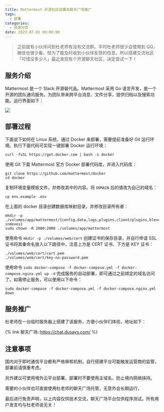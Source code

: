 ```yaml
---
title: Mattermost 开源社区部署及聊天广场推广
tags:
  - 部署
categories:
  - 资源分享
date: 2023-07-01 00:00:00
---
```


> 之前就有小伙伴问到杜老师有没有交流群。平时杜老师很少会使用到 QQ，微信也很少看，但为了能及时收到小伙伴反馈的信息，所以搭建交流社区「可惜没多少人」最近发现有个开源聊天社区，决定尝试一下！

<!-- more -->

## 服务介绍

Mattermost 是一个 Slack 开源替代品。Mattermost 采用 Go 语言开发，是一个开源的团队通讯服务。为团队带来跨平台消息、文件分享，提供归档以及搜索功能。运行界面如下：

![](https://cdn.dusays.com/2023/07/601-1.jpg)

## 部署过程

下面说下如何在 Linux 系统，通过 Docker 来部署，需要提前准备好 Git 运行环境。执行下面代码可实现一键部署 Docker 运行环境：

```
curl -fsSL https://get.docker.com | bash -s docker
```

使用 Git 下载 Mattermost 官方 Docker 部署代码库，并进入代码库：

```
git clone https://github.com/mattermost/docker
cd docker
```

复制环境变量模板文件，并修改其中的内容。将 `DOMAIN` 后的值改为自己的域名：

```
cp env.example .env
```

在上面的 docker 目录创建数据库映射目录，并修改目录所有者：

```
mkdir -p ./volumes/app/mattermost/{config,data,logs,plugins,client/plugins,bleve-indexes}
sudo chown -R 2000:2000 ./volumes/app/mattermost
```

使用命令 `mkdir -p ./volumes/web/cert` 创建证书的保存目录，并自行申请 SSL 证书将其重命名放入以下路径中，注意上方是 CERT 证书、下方是 KEY 证书：

```
./volumes/web/cert/cert.pem
./volumes/web/cert/key-no-password.pem
```

使用命令 `sudo docker-compose -f docker-compose.yml -f docker-compose.nginx.yml up -d` 完成服务的自动部署，即可通过之前绑定的域名访问了。如需停止服务，可以使用以下命令：

```
sudo docker-compose -f docker-compose.yml -f docker-compose.nginx.yml down
```

## 服务推广

杜老师在一台临时服务器上搭建了该服务，方便小伙伴们体验，地址如下：

{% link 聊天广场::https://chat.dusays.com/ %}

## 注意事项

国内对于即时通信平台都有严格审核机制，自行搭建平台可能触发运营商的监管，部署前请慎重考虑。

另外建议可使用境外云平台部署，部署时不要使用主域名，防止境内网络挟持。

需要的小伙伴也可直接使用杜老师的聊天广场托管，无意外会长期运行，

最后进行免责声明，以上内容仅供技术交流，聊天广场平台仅供程序测试，所有用户发言均与杜老师说无关！